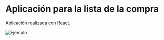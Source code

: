 # Aplicación para la lista de la compra

Aplicación realizada con React.

![Ejemplo](./img/readme.png)

